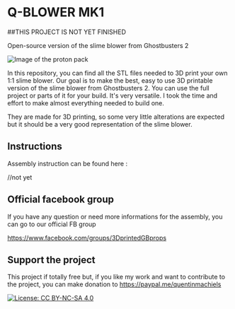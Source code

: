 # Q-BLOWER MK1

##THIS PROJECT IS NOT YET FINISHED

Open-source version of the slime blower from Ghostbusters 2

![Image of the proton pack]([https://github.com/mr-kiou/q-pack/blob/MK4/QPack_MK4.JPG](https://github.com/mr-kiou/q-blower/blob/main/Q-blower.jpg))

In this repository, you can find all the STL files needed to 3D print your own 1:1 slime blower.
Our goal is to make the best, easy to use 3D printable version of the slime blower from Ghostbusters 2.
You can use the full project or parts of it for your build. It's very versatile. 
I took the time and effort to make almost everything needed to build one.

They are made for 3D printing, so some very little alterations are expected but it should be a very good representation of the slime blower.

## Instructions
Assembly instruction can be found here :

//not yet

## Official facebook group
If you have any question or need more informations for the assembly, you can go to our official FB group

https://www.facebook.com/groups/3DprintedGBprops

## Support the project

This project if totally free but, if you like my work and want to contribute to the project, you can make donation to
https://paypal.me/quentinmachiels
        
[![License: CC BY-NC-SA 4.0](https://licensebuttons.net/l/by-nc-sa/4.0/80x15.png)](https://creativecommons.org/licenses/by-nc-sa/4.0/)
